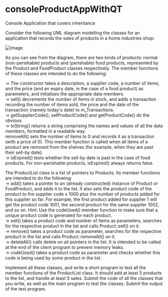 # consoleProductAppWithQT

Console Application that covers inheritance 

Consider the following UML diagram modelling the classes for an application that records the
sales of products in a home industries shop:

![image](https://user-images.githubusercontent.com/68548733/166804554-4279230b-c68c-4c28-ae27-e87ac4c77d1e.png)

As you can see from the diagram, there are two kinds of products: normal (non-perishable)
products and (perishable) food products, represented by the Product and FoodProduct
classes respectively. The member functions of these classes are intended to do the following:<br />

-> The constructor takes a description, a supplier code, a number of items, and the price
(and an expiry date, in the case of a food product) as parameters, and initialises the
appropriate data members. <br />
-> sell() decrements the number of items in stock, and adds a transaction recording the
number of items sold, the price and the date of the transaction (namely today's date) to
m_Transactions. <br />
-> getSupplierCode(), setProductCode() and getProductCode() do the obvious. <br />
-> toString() returns a string comprising the names and values of all the data members,
formatted in a readable way. <br />
removeAll() sets the number of items to 0 and records it as a transaction (with a price
of 0). This member function is called when all items of a product are removed from the
shelves (for example, when they are past their sell-by date). <br />
-> isExpired() tests whether the sell-by date is past in the case of food products. For
non-perishable products, isExpired() always returns false. 

The ProductList class is a list of pointers to Products. Its member functions are intended to
do the following: <br />
-> add() takes a pointer to an (already constructed) instance of Product or
FoodProduct, and adds it to the list. It also sets the product code of the product to the
supplier code x 1000 plus the number of products added for this supplier so far. For
example, the first product added for supplier 1 will get the product code 1001, the second
product for the same supplier 1002, and so on. Hint: Use the codeUsed() member
function to make sure that a unique product code is generated for each product. <br />
-> sell() takes a product code and number of items as parameters, searches for the
respective product in the list and calls Product::sell() on it. <br />
-> remove() takes a product code as parameter, searches for the respective product in the
list and calls Product::removeAll() on it. <br />
-> deleteAll() calls delete on all pointers in the list. It is intended to be called at the
end of the client program to prevent memory leaks. <br />
-> codeUsed() takes a product code as parameter and checks whether this code is being
used by some product in the list. 

Implement all these classes, and write a short program to test all the member functions of the
ProductList class. It should add at least 5 products to the list, and handle at least 5 sales.
Submit the code of all the classes that you write, as well as the main program to test the
classes. Submit the output of the test program.
